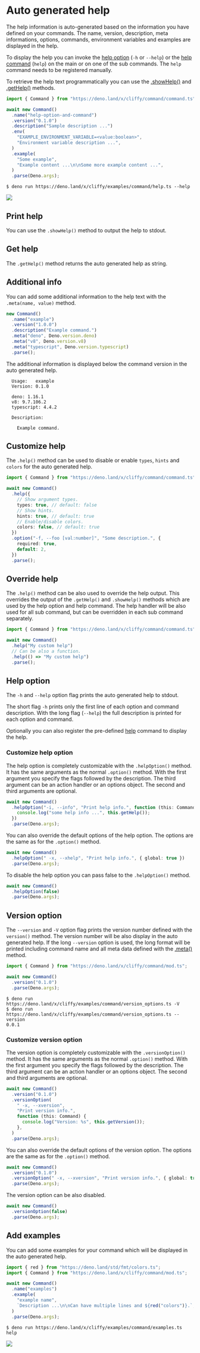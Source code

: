 # Auto generated help

The help information is auto-generated based on the information you have defined
on your commands. The name, version, description, meta informations, options,
commands, environment variables and examples are displayed in the help.

To display the help you can invoke the [help option](#help-option) (`-h` or
`--help`) or the [help command](./build_in_commands.md#help-command) (`help`) on
the main or on one of the sub commands. The `help` command needs to be
registered manually.

To retrieve the help text programmatically you can use the
[.showHelp()](#print-help) and [.getHelp()](#get-help) methods.

```typescript
import { Command } from "https://deno.land/x/cliffy/command/command.ts";

await new Command()
  .name("help-option-and-command")
  .version("0.1.0")
  .description("Sample description ...")
  .env(
    "EXAMPLE_ENVIRONMENT_VARIABLE=<value:boolean>",
    "Environment variable description ...",
  )
  .example(
    "Some example",
    "Example content ...\n\nSome more example content ...",
  )
  .parse(Deno.args);
```

```console
$ deno run https://deno.land/x/cliffy/examples/command/help.ts --help
```

![](assets/img/help.gif)

## Print help

You can use the `.showHelp()` method to output the help to stdout.

## Get help

The `.getHelp()` method returns the auto generated help as string.

## Additional info

You can add some additional information to the help text with the
`.meta(name, value)` method.

```ts
new Command()
  .name("example")
  .version("1.0.0")
  .description("Example command.")
  .meta("deno", Deno.version.deno)
  .meta("v8", Deno.version.v8)
  .meta("typescript", Deno.version.typescript)
  .parse();
```

The additional information is displayed below the command version in the auto
generated help.

```console
  Usage:   example
  Version: 0.1.0

  deno: 1.16.1
  v8: 9.7.106.2
  typescript: 4.4.2

  Description:

    Example command.
```

## Customize help

The `.help()` method can be used to disable or enable `types`, `hints` and
`colors` for the auto generated help.

```typescript
import { Command } from "https://deno.land/x/cliffy/command/command.ts";

await new Command()
  .help({
    // Show argument types.
    types: true, // default: false
    // Show hints.
    hints: true, // default: true
    // Enable/disable colors.
    colors: false, // default: true
  })
  .option("-f, --foo [val:number]", "Some description.", {
    required: true,
    default: 2,
  })
  .parse();
```

## Override help

The `.help()` method can be also used to override the help output. This
overrides the output of the `.getHelp()` and `.showHelp()` methods which are
used by the help option and help command. The help handler will be also used for
all sub command, but can be overridden in each sub command separately.

```typescript
import { Command } from "https://deno.land/x/cliffy/command/command.ts";

await new Command()
  .help("My custom help")
  // Can be also a function.
  .help(() => "My custom help")
  .parse();
```

## Help option

The `-h` and `--help` option flag prints the auto generated help to stdout.

The short flag `-h` prints only the first line of each option and command
description. With the long flag (`--help`) the full description is printed for
each option and command.

Optionally you can also register the pre-defined
[help](./build_in_commands.md#help-command) command to display the help.

### Customize help option

The help option is completely customizable with the `.helpOption()` method. It
has the same arguments as the normal `.option()` method. With the first argument
you specify the flags followed by the description. The third argument can be an
action handler or an options object. The second and third arguments are
optional.

```typescript
await new Command()
  .helpOption("-i, --info", "Print help info.", function (this: Command) {
    console.log("some help info ...", this.getHelp());
  })
  .parse(Deno.args);
```

You can also override the default options of the help option. The options are
the same as for the `.option()` method.

```typescript
await new Command()
  .helpOption(" -x, --xhelp", "Print help info.", { global: true })
  .parse(Deno.args);
```

To disable the help option you can pass false to the `.helpOption()` method.

```typescript
await new Command()
  .helpOption(false)
  .parse(Deno.args);
```

## Version option

The `--version` and `-V` option flag prints the version number defined with the
`version()` method. The version number will be also display in the auto
generated help. If the long `--version` option is used, the long format will be
printed including command name and all meta data defined with the
[.meta()](#additional-info) method.

```typescript
import { Command } from "https://deno.land/x/cliffy/command/mod.ts";

await new Command()
  .version("0.1.0")
  .parse(Deno.args);
```

```console
$ deno run https://deno.land/x/cliffy/examples/command/version_options.ts -V
$ deno run https://deno.land/x/cliffy/examples/command/version_options.ts --version
0.0.1
```

### Customize version option

The version option is completely customizable with the `.versionOption()`
method. It has the same arguments as the normal `.option()` method. With the
first argument you specify the flags followed by the description. The third
argument can be an action handler or an options object. The second and third
arguments are optional.

```typescript
await new Command()
  .version("0.1.0")
  .versionOption(
    " -x, --xversion",
    "Print version info.",
    function (this: Command) {
      console.log("Version: %s", this.getVersion());
    },
  )
  .parse(Deno.args);
```

You can also override the default options of the version option. The options are
the same as for the `.option()` method.

```typescript
await new Command()
  .version("0.1.0")
  .versionOption(" -x, --xversion", "Print version info.", { global: true })
  .parse(Deno.args);
```

The version option can be also disabled.

```typescript
await new Command()
  .versionOption(false)
  .parse(Deno.args);
```

## Add examples

You can add some examples for your command which will be displayed in the auto
generated help.

```typescript
import { red } from "https://deno.land/std/fmt/colors.ts";
import { Command } from "https://deno.land/x/cliffy/command/mod.ts";

await new Command()
  .name("examples")
  .example(
    "example name",
    `Description ...\n\nCan have multiple lines and ${red("colors")}.`,
  )
  .parse(Deno.args);
```

```console
$ deno run https://deno.land/x/cliffy/examples/command/examples.ts help
```

![](assets/img/examples.gif)
